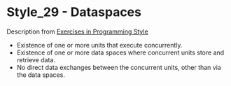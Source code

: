 # Style_29 - Dataspaces
Description from [Exercises in Programming Style](http://www.amazon.com/Exercises-Programming-Style-Cristina-Videira/dp/1482227371/)
* Existence of one or more units that execute concurrently.
* Existence of one or more data spaces where concurrent units store and
retrieve data.
* No direct data exchanges between the concurrent units, other than via the data spaces.
